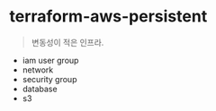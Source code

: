 # terraform-aws-persistent

> 변동성이 적은 인프라.

- iam user group
- network
- security group
- database
- s3
